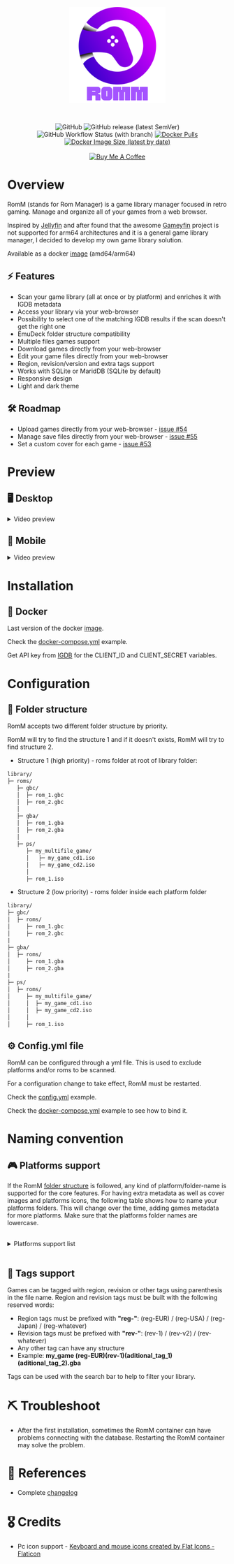 <div align="center">
  <h1 style="padding:20px;"><img src="romm.svg" height="220px" width="auto" alt="RomM Logo"></h1>
  <img alt="GitHub" src="https://img.shields.io/github/license/zurdi15/romm?style=flat-square">
  <img alt="GitHub release (latest SemVer)" src="https://img.shields.io/github/v/release/zurdi15/romm?style=flat-square">
  <img alt="GitHub Workflow Status (with branch)" src="https://img.shields.io/github/actions/workflow/status/zurdi15/romm/image.yml?style=flat-square&branch=master">
  <a href="https://hub.docker.com/r/zurdi15/romm">
  <img alt="Docker Pulls" src="https://img.shields.io/docker/pulls/zurdi15/romm?style=flat-square">
  <img alt="Docker Image Size (latest by date)" src="https://img.shields.io/docker/image-size/zurdi15/romm?style=flat-square">
</div>
<br>
<div align="center">
  <a href="https://www.buymeacoff.ee/zurdi15" target="_blank"><img src="https://www.buymeacoffee.com/assets/img/custom_images/orange_img.png" alt="Buy Me A Coffee" target="_blank"></a>
</div>

# Overview

RomM (stands for Rom Manager) is a game library manager focused in retro gaming. Manage and organize all of your games from a web browser.

Inspired by [Jellyfin](https://jellyfin.org/) and after found that the awesome [Gameyfin](https://github.com/grimsi/gameyfin) project is not supported for arm64 architectures and it is a general game library manager, I decided to develop my own game library solution.

Available as a docker [image](https://hub.docker.com/r/zurdi15/romm) (amd64/arm64)

## ⚡ Features

* Scan your game library (all at once or by platform) and enriches it with IGDB metadata
* Access your library via your web-browser
* Possibility to select one of the matching IGDB results if the scan doesn't get the right one
* EmuDeck folder structure compatibility
* Multiple files games support
* Download games directly from your web-browser
* Edit your game files directly from your web-browser
* Region, revision/version and extra tags support
* Works with SQLite or MaridDB (SQLite by default)
* Responsive design
* Light and dark theme

## 🛠 Roadmap

* Upload games directly from your web-browser - [issue #54](https://github.com/zurdi15/romm/issues/54)
* Manage save files directly from your web-browser - [issue #55](https://github.com/zurdi15/romm/issues/55)
* Set a custom cover for each game - [issue #53](https://github.com/zurdi15/romm/issues/53)

# Preview

## 🖥 Desktop

<details><summary>Video preview</summary><p>https://user-images.githubusercontent.com/34356590/227992371-33056130-c067-49c1-ae32-b3ba78db6798.mp4</p></details>

## 📱 Mobile

<details><summary>Video preview</summary><p>https://user-images.githubusercontent.com/34356590/228007442-0a9cbf6b-4b62-4c1a-aad8-48b13e6337e8.mp4</p></details>

# Installation

## 🐳 Docker

Last version of the docker [image](https://hub.docker.com/r/zurdi15/romm/tags).

Check the [docker-compose.yml](https://github.com/zurdi15/romm/blob/master/docker/docker-compose.example.yml) example.

Get API key from [IGDB](https://api-docs.igdb.com/#about) for the CLIENT_ID and CLIENT_SECRET variables. 

# Configuration

## 📁 Folder structure

RomM accepts two different folder structure by priority.

RomM will try to find the structure 1 and if it doesn't exists, RomM will try to find structure 2.

  - Structure 1 (high priority) - roms folder at root of library folder:
  ```
  library/
  ├─ roms/
     ├─ gbc/
     │  ├─ rom_1.gbc
     │  ├─ rom_2.gbc
     │
     ├─ gba/
     │  ├─ rom_1.gba
     │  ├─ rom_2.gba
     │ 
     ├─ ps/
        ├─ my_multifile_game/
        │   ├─ my_game_cd1.iso
        │   ├─ my_game_cd2.iso
        │
        ├─ rom_1.iso
  ```
  - Structure 2 (low priority) - roms folder inside each platform folder
  ```
  library/
  ├─ gbc/
  │  ├─ roms/
  │     ├─ rom_1.gbc
  │     ├─ rom_2.gbc
  |
  ├─ gba/
  │  ├─ roms/
  │     ├─ rom_1.gba
  │     ├─ rom_2.gba
  |
  ├─ ps/
  │  ├─ roms/
  │     ├─ my_multifile_game/
  │     │  ├─ my_game_cd1.iso
  │     │  ├─ my_game_cd2.iso
  │     │
  │     ├─ rom_1.iso
  ```

## ⚙️ Config.yml file

RomM can be configured through a yml file. This is used to exclude platforms and/or roms to be scanned.

For a configuration change to take effect, RomM must be restarted.

Check the [config.yml](https://github.com/zurdi15/romm/blob/master/docker/config.example.yml) example.

Check the [docker-compose.yml](https://github.com/zurdi15/romm/blob/master/docker/docker-compose.example.yml) example to see how to bind it.

# Naming convention 

## 🎮 Platforms support

If the RomM [folder structure](#📁-folder-structure) is followed, any kind of platform/folder-name is supported for the core features. For having extra metadata as well as cover images and platforms icons, the following table shows how to name your platforms folders.
This will change over the time, adding games metadata for more platforms. Make sure that the platforms folder names are lowercase.

<br>
<details>
  <summary>Platforms support list</summary>
  <p>

| slug          | name                                | games metadata |
|---------------|-------------------------------------|     :----:     |
| 3ds             | Nintendo 3DS                        | ✅             |
| amiga           | Amiga                               | ✅             |
| arcade          | Arcade                              | ✅             |
| atari           | atari                               | ❌             |
| coleco          | coleco                              | ❌             |
| c64             | Commodore C64/128/MAX               | ✅             |
| cpc             | cpc                                 | ❌             |
| cps1            | cps1                                | ❌             |
| cps2            | cps2                                | ❌             |
| cps3            | cps3                                | ❌             |
| daphne          | daphne                              | ❌             |
| dc              | Dreamcast                           | ✅             |
| dos             | DOS                                 | ✅             |
| fairchild       | fairchild                           | ❌             |
| fba2012         | fba2012                             | ❌             |
| fbneo           | fbneo                               | ❌             |
| fds             | Family Computer Disk System         | ✅             |
| gb              | Game Boy                            | ✅             |
| gba             | Game Boy Advance                    | ✅             |
| gbc             | Game Boy Color                      | ✅             |
| gg              | gg                                  | ❌             |
| gw              | gw                                  | ❌             |
| intellivision   | Intellivision                       | ✅             |
| jaguar          | Atari Jaguar                        | ✅             |
| lynx            | Atari Lynx                          | ✅             |
| md              | md                                  | ❌             |
| megaduck        | megaduck                            | ❌             |
| ms              | ms                                  | ❌             |
| msx             | MSX                                 | ✅             |
| n64             | Nintendo 64                         | ✅             |
| nds             | Nintendo DS                         | ✅             |
| neocd           | neocd                               | ❌             |
| neogeo          | neogeo                              | ❌             |
| nes             | Nintendo Entertainment System       | ✅             |
| ngc             | Nintendo GameCube                   | ✅             |
| ngp             | ngp                                 | ❌             |
| odyssey         | odyssey                             | ❌             |
| pce             | pce                                 | ❌             |
| pcecd           | pcecd                               | ❌             |
| pico            | pico                                | ❌             |
| poke            | poke                                | ❌             |
| ps              | PlayStation                         | ✅             |
| ps2             | PlayStation 2                       | ✅             |
| ps3             | PlayStation 3                       | ✅             |
| ps4             | ps4                                 | ❌             |
| psp             | PlayStation Portable                | ✅             |
| psvita          | PlayStation Vita                    | ✅             |
| scummvm         | scummvm                             | ❌             |
| segacd          | Sega CD                             | ✅             |
| segasgone       | segasgone                           | ❌             |
| sgb             | sgb                                 | ❌             |
| sgfx            | sgfx                                | ❌             |
| snes            | Super Nintendo Entertainment System | ✅             |
| supervision     | supervision                         | ❌             |
| switch          | Nintendo Switch                     | ✅             |
| wii             | Wii                                 | ✅             |
| win             | PC (Microsoft Windows)              | ✅             |
| wiiu            | Wii U                               | ✅             |
| wonderswan      | WonderSwan                          | ✅             |
| wonderswan-color| WonderSwan Color                    | ✅             |
| xbox            | Xbox                                | ✅             |
| xbox360         | Xbox 360                            | ✅             |
| xboxone         | Xbox One                            | ✅             |

  </p>
</details>
<br>

## 📑 Tags support

Games can be tagged with region, revision or other tags using parenthesis in the file name. Region and revision tags must be built with the following reserved words:
  - Region tags must be prefixed with **"reg-"**: (reg-EUR) / (reg-USA) / (reg-Japan) / (reg-whatever)
  - Revision tags must be prefixed with **"rev-"**: (rev-1) / (rev-v2) / (rev-whatever)
  - Any other tag can have any structure
  - Example: **my_game (reg-EUR)(rev-1)(aditional_tag_1)(aditional_tag_2).gba**

Tags can be used with the search bar to help to filter your library.

# ⛏ Troubleshoot

* After the first installation, sometimes the RomM container can have problems connecting with the database. Restarting the RomM container may solve the problem.

# 🧾 References

* Complete [changelog](https://github.com/zurdi15/romm/blob/master/CHANGELOG.md)

# 🎖 Credits

* Pc icon support - <a href="https://www.flaticon.com/free-icons/keyboard-and-mouse" title="Keyboard and mouse icons">Keyboard and mouse icons created by Flat Icons - Flaticon</a>
